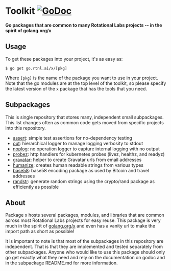 # Toolkit [![GoDoc](https://godoc.org/go.rtnl.ai/x?status.svg)](https://godoc.org/go.rtnl.ai/x)

**Go packages that are common to many Rotational Labs projects -- in the spirit of golang.org/x**

## Usage

To get these packages into your project, it's as easy as:

    $ go get go.rtnl.ai/x/[pkg]

Where `[pkg]` is the name of the package you want to use in your project. Note that the go modules are at the top level of the toolkit, so please specify the latest version of the `x` package that has the tools that you need.

## Subpackages

This is single repository that stores many, independent small subpackages. This list changes often as common code gets moved from specific projects into this repository.

- [assert](https://go.rtnl.ai/x/assert): simple test assertions for no-dependency testing
- [out](https://go.rtnl.ai/x/out): hierarchical logger to manage logging verbosity to stdout
- [noplog](https://go.rtnl.ai/x/noplog): no operation logger to capture internal logging with no output
- [probez](https://go.rtnl.ai/x/probez): http handlers for kubernetes probes (livez, healthz, and readyz)
- [gravatar](https://go.rtnl.ai/x/gravatar): helper to create Gravatar urls from email addresses
- [humanize](https://go.rtnl.ai/x/humanize): creates human readable strings from various types
- [base58](https://go.rtnl.ai/x/base58): base58 encoding package as used by Bitcoin and travel addresses
- [randstr](https://go.rtnl.ai/x/randstr): generate random strings using the crypto/rand package as efficiently as possible

## About

Package x hosts several packages, modules, and libraries that are common across most Rotational Labs projects for easy reuse. This package is very much in the spirit of [golang.org/x](https://godoc.org/-/subrepo) and even has a vanity url to make the import path as short as possible!

It is important to note is that most of the subpackages in this repository are independent. That is that they are implemented and tested separately from other subpackages. Anyone who would like to use this package should only go get exactly what they need and rely on the documentation on godoc and in the subpackage README.md for more information.
